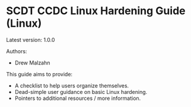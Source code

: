 # SCDT CCDC Linux Hardening Guide (Linux)

Latest version: 1.0.0

Authors:

* Drew Malzahn

This guide aims to provide:

* A checklist to help users organize themselves.
* Dead-simple user guidance on basic Linux hardening.
* Pointers to additional resources / more information.

